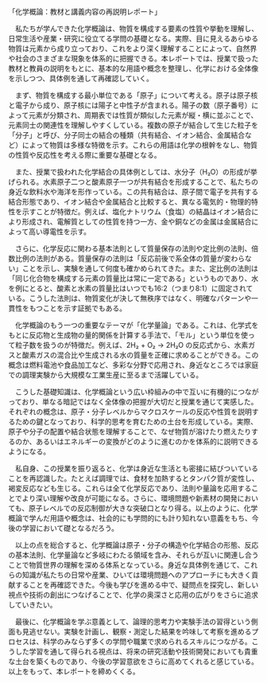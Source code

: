 「化学概論：教材と講義内容の再説明レポート」

　私たちが学んできた化学概論は、物質を構成する要素の性質や挙動を理解し、日常生活や産業・研究に役立てる学問の基礎となる。実際、目に見えるあらゆる物質は元素から成り立っており、これをより深く理解することによって、自然界や社会のさまざまな現象を体系的に把握できる。本レポートでは、授業で扱った教材と教員の説明をもとに、基本的な用語や概念を整理し、化学における全体像を示しつつ、具体例を通して再確認していく。

　まず、物質を構成する最小単位である「原子」について考える。原子は原子核と電子から成り、原子核には陽子と中性子が含まれる。陽子の数（原子番号）によって元素が分類され、周期表では性質が類似した元素が縦・横に並ぶことで、元素同士の関連性を理解しやすくしている。複数の原子が結合して生じた粒子を「分子」と呼び、分子同士の結合の種類（共有結合、イオン結合、金属結合など）によって物質は多様な特徴を示す。これらの用語は化学の根幹をなし、物質の性質や反応性を考える際に重要な基礎となる。

　また、授業で扱われた化学結合の具体例としては、水分子（H₂O）の形成が挙げられる。水素原子二つと酸素原子一つが共有結合を形成することで、私たちの身近な飲料水や海洋を形作っている。この共有結合は、原子間で電子を共有する結合形態であり、イオン結合や金属結合と比較すると、異なる電気的・物理的特性を示すことが特徴だ。例えば、塩化ナトリウム（食塩）の結晶はイオン結合により形成され、電解質としての性質を持つ一方、金や銅などの金属は金属結合によって高い導電性を示す。

　さらに、化学反応に関わる基本法則として質量保存の法則や定比例の法則、倍数比例の法則がある。質量保存の法則は「反応前後で系全体の質量が変わらない」ことを示し、実験を通して何度も確かめられてきた。また、定比例の法則は「同じ化合物を構成する元素の質量比は常に一定である」というものであり、水を例にとると、酸素と水素の質量比はいつでも16:2（つまり8:1）に固定されている。こうした法則は、物質変化が決して無秩序ではなく、明確なパターンや一貫性をもつことを示す証拠でもある。

　化学概論のもう一つの重要なテーマが「化学量論」である。これは、化学式をもとに反応物と生成物の量的関係を計算する手法で、「モル」という単位を使って粒子数を扱うのが特徴だ。例えば、2H₂ + O₂ → 2H₂O の反応式から、水素ガスと酸素ガスの混合比や生成される水の質量を正確に求めることができる。この概念は燃料電池や食品加工など、多彩な分野で応用され、身近なところでは家庭での調理実験から大規模な工業生産に至るまで活躍している。

　こうした基礎知識は、化学概論という広い枠組みの中で互いに有機的につながっており、単なる暗記ではなく全体像の把握が大切だと授業を通じて実感した。それぞれの概念は、原子・分子レベルからマクロスケールの反応や性質を説明するための鍵となっており、科学的思考を育むための土台を形成している。実際、原子や分子の配置や結合状態を理解することで、なぜ物質が溶けたり燃えたりするのか、あるいはエネルギーの変換がどのように進むのかを体系的に説明できるようになる。

　私自身、この授業を振り返ると、化学は身近な生活とも密接に結びついていることを再認識した。たとえば調理では、食材を加熱するとタンパク質が変性し、褐変反応なども生じる。これらは全て化学反応であり、法則や量論を応用することでより深い理解や改良が可能になる。さらに、環境問題や新素材の開発においても、原子レベルでの反応制御が大きな突破口となり得る。以上のように、化学概論で学んだ用語や概念は、社会的にも学問的にも計り知れない意義をもち、今後の学習において礎となるだろう。

　以上の点を総合すると、化学概論は原子・分子の構造や化学結合の形態、反応の基本法則、化学量論など多岐にわたる領域を含み、それらが互いに関連し合うことで物質世界の理解を深める体系となっている。身近な具体例を通じて、これらの知識が私たちの日常や産業、ひいては環境問題へのアプローチにも大きく貢献することを再確認できた。今後も学びを進める中で、疑問点を探究し、新しい視点や技術の創出につなげることで、化学の奥深さと応用の広がりをさらに追求していきたい。

　最後に、化学概論を学ぶ意義として、論理的思考力や実験手法の習得という側面も見逃せない。実験を計画し、観察・測定した結果を吟味して考察を進めるプロセスは、科学のみならず多くの学問や職業で求められるスキルにつながる。こうした学習を通して得られる視点は、将来の研究活動や技術開発においても貴重な土台を築くものであり、今後の学習意欲をさらに高めてくれると感じている。以上をもって、本レポートを締めくくる。